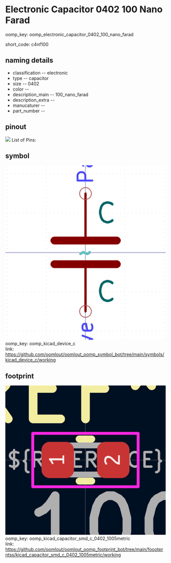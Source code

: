# Electronic Capacitor 0402 100 Nano Farad
oomp_key: oomp_electronic_capacitor_0402_100_nano_farad  

short_code: c4nf100
## naming details
* classification -- electronic
* type -- capacitor
* size -- 0402
* color -- 
* description_main -- 100_nano_farad
* description_extra -- 
* manucaturer -- 
* part_number -- 
## pinout
![](working_pinout_600.png)
List of Pins:

## symbol

![](symbol/0/working/working_600.png)  
oomp_key: oomp_kicad_device_c  
link: https://github.com/oomlout/oomlout_oomp_symbol_bot/tree/main/symbols/kicad_device_c/working  


## footprint

![](footprint/0/working/working_600.png)  
oomp_key: oomp_kicad_capacitor_smd_c_0402_1005metric  
link: https://github.com/oomlout/oomlout_oomp_footprint_bot/tree/main/foootprntss/kicad_capacitor_smd_c_0402_1005metric/working  
